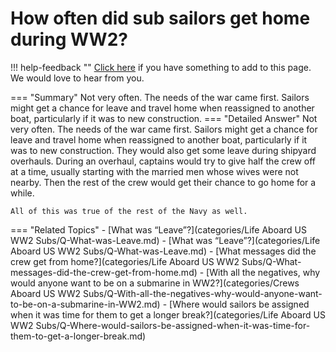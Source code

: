 # How often did sub sailors get home during WW2?

!!! help-feedback ""
    [Click here](https://replace.md) if you have something to add to this page. We would love to hear from you.

=== "Summary"
    Not very often. The needs of the war came first. Sailors might get a chance for leave and travel home when reassigned to another boat, particularly if it was to new construction.
=== "Detailed Answer"
    Not very often.  The needs of the war came first.  Sailors might get a chance for leave and travel home when reassigned to another boat, particularly if it was to new construction.  They would also get some leave during shipyard overhauls.  During an overhaul, captains would try to give half the crew off at a time, usually starting with the married men whose wives were not nearby.  Then the rest of the crew would get their chance to go home for a while.

    All of this was true of the rest of the Navy as well.
=== "Related Topics"
    - [What was “Leave”?](categories/Life Aboard US WW2 Subs/Q-What-was-Leave.md)
    - [What was “Leave”?](categories/Life Aboard US WW2 Subs/Q-What-was-Leave.md)
    - [What messages did the crew get from home?](categories/Life Aboard US WW2 Subs/Q-What-messages-did-the-crew-get-from-home.md)
    - [With all the negatives, why would anyone want to be on a submarine in WW2?](categories/Crews Aboard US WW2 Subs/Q-With-all-the-negatives-why-would-anyone-want-to-be-on-a-submarine-in-WW2.md)
    - [Where would sailors be assigned when it was time for them to get a longer break?](categories/Life Aboard US WW2 Subs/Q-Where-would-sailors-be-assigned-when-it-was-time-for-them-to-get-a-longer-break.md)
